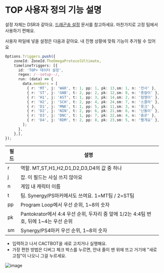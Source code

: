 # TOP 사용자 정의 기능 설명

설정 자체는 DSR과 같아요. [드래곤송 설정](extra/U-DSR.md) 문서를 참고하세요. 마찬가지로 고정 팀에서 사용하기 편해요.

사용자 파일에 넣을 설정은 다음과 같아요. 내 진행 상황에 맞춰 기능이 추가될 수 있어요

```typescript
Options.Triggers.push({
    zoneId: ZoneId.TheOmegaProtocolUltimate,
    timelineTriggers: [{
      id: 'TOP+ 데이터 설정',
      regex: /--setup--/,
      run: (data) => {
        data.members = [
          { r: 'MT', j: 'WAR', t: 1, pp: 1, pk: 13,sm: 1, n: '전사' },
          { r: 'ST', j: 'GNB', t: 2, pp: 2, pk: 12,sm: 8, n: '총칼이' },
          { r: 'H1', j: 'AST', t: 1, pp: 3, pk: 14,sm: 2, n: '점쟁이' },
          { r: 'H2', j: 'SCH', t: 2, pp: 4, pk: 24,sm: 7, n: '스콜라' },
          { r: 'D1', j: 'MNK', t: 1, pp: 5, pk: 11,sm: 3, n: '몽크' },
          { r: 'D2', j: 'NIN', t: 2, pp: 6, pk: 21,sm: 6, n: '닌돌이' },
          { r: 'D3', j: 'DNC', t: 1, pp: 7, pk: 22,sm: 4, n: '춤꾼' },
          { r: 'D4', j: 'RDM', t: 2, pp: 8, pk: 23,sm: 5, n: '빨개요' },
        ];
      },
    },],
});
```

|필드|설명|
|------|---------|
|r|역할. MT,ST,H1,H2,D1,D2,D3,D4의 값 중 하나|
|j|잡. 이 필드는 사실 쓰지 않아요|
|n|게임 내 캐릭터 이름|
|t|팀. Synergy/PS마커에서도 쓰여요. 1=MT팀 / 2=ST팀|
|pp|Program Loop에서 우선 순위, 1~8의 숫자|
|pk|Pantokrator에서 4:4 우선 순위, 두자리 중 앞에 1/2는 4:4팀 번호, 뒤에 1~4는 우선 순위|
|sm|Synergy/PS4마커 우선 순위, 1~8의 숫자|

* 입력하고 나서 CACTBOT을 새로 고치거나 실행해요.
* 가장 편한 방법은 디버그 체크 박스를 누르면, 안내 줄이 맨 위에 뜨고 거기에 "새로 고침"이 나오니 그걸 누르세요.

![image](https://user-images.githubusercontent.com/7216647/215310599-e60265fc-9b55-4606-b50b-58a52cb47e4e.png)
